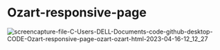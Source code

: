 # Ozart-responsive-page
![screencapture-file-C-Users-DELL-Documents-code-github-desktop-CODE-Ozart-responsive-page-ozart-ozart-html-2023-04-16-12_12_27](https://user-images.githubusercontent.com/116200164/232294465-16728194-8d60-4780-ab85-4f782ec90481.png)
